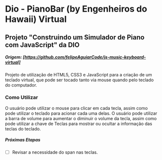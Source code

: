 # Dio - PianoBar (by Engenheiros do Hawaii) Virtual
## Projeto "Construindo um Simulador de Piano com JavaScript" da DIO

##### Origem: [https://github.com/felipeAguiarCode/js-music-keyboard-virtual]

Projeto de utilização de HTML5, CSS3 e JavaScript para a criação de um teclado virtual, que pode ser tocado tanto via mouse quando pelo teclado do computador.

### Como Utilizar
O usuário pode utilizar o mouse para clicar em cada tecla, assim como pode utilizar o teclado para acionar cada uma delas.
O usuário pode utilizar a barra de volume para aumentar o diminuir o volume da tecla, assim como pode utilizar a chave de Teclas para mostrar ou ocultar a informação das teclas do teclado.

##### Próximas Etapas
- [ ] Revisar a necessidade do span nas teclas.